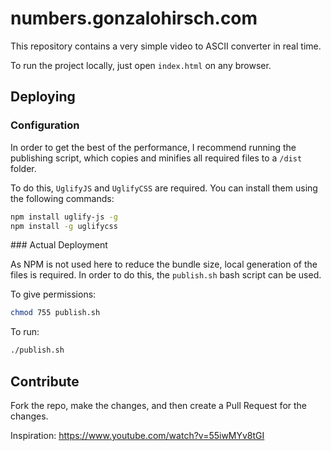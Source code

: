 # numbers.gonzalohirsch.com

This repository contains a very simple video to ASCII converter in real time.

To run the project locally, just open `index.html` on any browser.


## Deploying

### Configuration

In order to get the best of the performance, I recommend running the publishing script, which copies and minifies all required files to a `/dist` folder.

To do this, `UglifyJS` and `UglifyCSS` are required. You can install them using the following commands:
```bash
npm install uglify-js -g
npm install -g uglifycss
```

### Actual Deployment

As NPM is not used here to reduce the bundle size, local generation of the files is required. In order to do this, the `publish.sh` bash script can be used.

To give permissions:
```bash
chmod 755 publish.sh
```

To run:
```bash
./publish.sh
```

## Contribute

Fork the repo, make the changes, and then create a Pull Request for the changes.

Inspiration: https://www.youtube.com/watch?v=55iwMYv8tGI